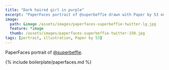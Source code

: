 ```yaml
---
title: "Dark haired girl in purple"
excerpt: "PaperFaces portrait of @superbeffie drawn with Paper by 53 on an iPad."
image: 
  path: &image /assets/images/paperfaces-superbeffie-twitter-lg.jpg 
  feature: *image
  thumb: /assets/images/paperfaces-superbeffie-twitter-150.jpg
tags: [portrait, illustration, Paper by 53]
---
```


PaperFaces portrait of [@superbeffie](http://twitter.com/superbeffie).

{% include boilerplate/paperfaces.md %}